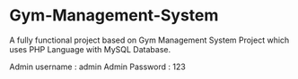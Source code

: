 # Gym-Management-System
A fully functional project based on Gym Management System Project which uses PHP Language with MySQL Database.



Admin username : admin
Admin Password : 123
